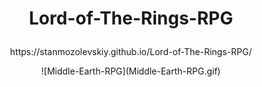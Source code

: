 # <p align="center"> Lord-of-The-Rings-RPG </p>

<p align="center"> https://stanmozolevskiy.github.io/Lord-of-The-Rings-RPG/

<p align="center"> ![Middle-Earth-RPG](Middle-Earth-RPG.gif)

